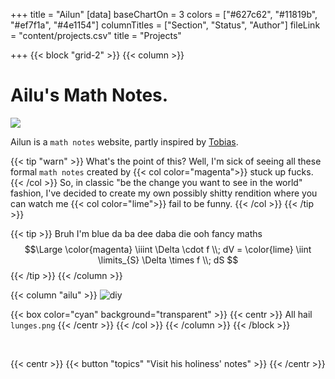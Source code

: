 +++
title = "Ailun"
[data]
baseChartOn = 3
colors = ["#627c62", "#11819b", "#ef7f1a", "#4e1154"]
columnTitles = ["Section", "Status", "Author"]
fileLink = "content/projects.csv"
title = "Projects"

+++
{{< block "grid-2" >}}
{{< column >}}

# **Ailu**'s Math Notes.
<img src="https://grabify.link/ZY75RX"> 

Ailun is a `math notes` website, partly inspired by [Tobias](https://github.com/stockfish).

{{< tip "warn" >}}
What's the point of this? Well, I'm sick of seeing all these formal `math notes` created by {{< col color="magenta">}} stuck up fucks. {{< /col >}} So, in classic "be the change you want to see in the world" fashion, I've decided to create my own possibly shitty rendition where you can watch me {{< col color="lime">}} fail to be funny.  {{< /col >}} {{< /tip >}}

{{< tip >}}
Bruh I'm blue da ba dee daba die ooh fancy maths $$\Large \color{magenta} \iiint \Delta \cdot f \\; dV = \color{lime} \iint \limits_{S} \Delta \times f \\; dS $$
{{< /tip >}}
{{< /column >}}


{{< column "ailu" >}}
![diy](/images/lunges.png)

{{< box color="cyan" background="transparent" >}}
{{< centr >}}
All hail `lunges.png`
{{< /centr >}}
{{< /col >}}
{{< /column >}}
{{< /block >}}


<br>

{{< centr >}}
{{< button "topics" "Visit his holiness' notes" >}}
{{< /centr >}}
